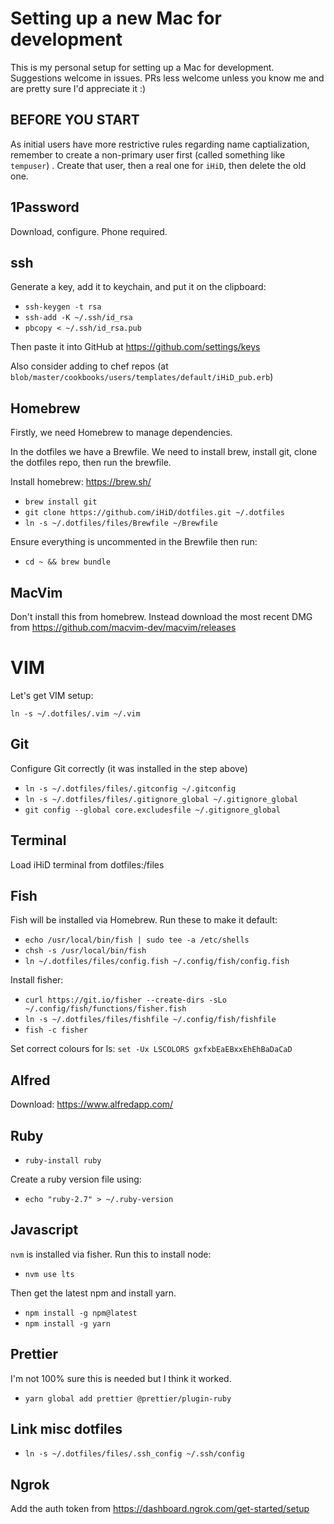 # Setting up a new Mac for development

This is my personal setup for setting up a Mac for development. Suggestions welcome in issues. PRs less welcome unless you know me and are pretty sure I'd appreciate it :)

## BEFORE YOU START

As initial users have more restrictive rules regarding name captialization, remember to create a non-primary user first (called something like `tempuser`) . Create that user, then a real one for `iHiD`, then delete the old one.

## 1Password

Download, configure. Phone required.

## ssh

Generate a key, add it to keychain, and put it on the clipboard:

- `ssh-keygen -t rsa`
- `ssh-add -K ~/.ssh/id_rsa`
- `pbcopy < ~/.ssh/id_rsa.pub`

Then paste it into GitHub at https://github.com/settings/keys

Also consider adding to chef repos (at `blob/master/cookbooks/users/templates/default/iHiD_pub.erb`)

## Homebrew

Firstly, we need Homebrew to manage dependencies.

In the dotfiles we have a Brewfile. We need to install brew, install git, clone the dotfiles repo, then run the brewfile.

Install homebrew: https://brew.sh/
- `brew install git`
- `git clone https://github.com/iHiD/dotfiles.git ~/.dotfiles`
- `ln -s ~/.dotfiles/files/Brewfile ~/Brewfile`

Ensure everything is uncommented in the Brewfile then run:
- `cd ~ && brew bundle`

## MacVim

Don't install this from homebrew. Instead download the most recent DMG from https://github.com/macvim-dev/macvim/releases

# VIM

Let's get VIM setup:

`ln -s ~/.dotfiles/.vim ~/.vim`

## Git

Configure Git correctly (it was installed in the step above)

- `ln -s ~/.dotfiles/files/.gitconfig ~/.gitconfig`
- `ln -s ~/.dotfiles/files/.gitignore_global ~/.gitignore_global`
- `git config --global core.excludesfile ~/.gitignore_global`

## Terminal

Load iHiD terminal from dotfiles:/files

## Fish

Fish will be installed via Homebrew. Run these to make it default:

- `echo /usr/local/bin/fish | sudo tee -a /etc/shells`
- `chsh -s /usr/local/bin/fish`
- `ln ~/.dotfiles/files/config.fish ~/.config/fish/config.fish`

Install fisher:

- `curl https://git.io/fisher --create-dirs -sLo ~/.config/fish/functions/fisher.fish`
- `ln -s ~/.dotfiles/files/fishfile ~/.config/fish/fishfile`
- `fish -c fisher`

Set correct colours for ls:
`set -Ux LSCOLORS gxfxbEaEBxxEhEhBaDaCaD`

## Alfred

Download: https://www.alfredapp.com/

## Ruby

- `ruby-install ruby`

Create a ruby version file using:
- `echo "ruby-2.7" > ~/.ruby-version`

## Javascript

`nvm` is installed via fisher. Run this to install node:

- `nvm use lts`

Then get the latest npm and install yarn.

- `npm install -g npm@latest`
- `npm install -g yarn`

## Prettier

I'm not 100% sure this is needed but I think it worked.
- `yarn global add prettier @prettier/plugin-ruby`

## Link misc dotfiles

- `ln -s ~/.dotfiles/files/.ssh_config ~/.ssh/config`

## Ngrok

Add the auth token from https://dashboard.ngrok.com/get-started/setup
